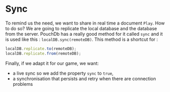 # Sync

To remind us the need, we want to share in real time a document `Play`. How to do so? We are going to replicate the local database and the database from the server. PouchDb has a really good method for it called `sync` and it is used like this : `localDB.sync(remoteDB)`. This method is a shortcut for :

```TypeScript
localDB.replicate.to(remoteDB);
localDB.replicate.from(remoteDB);
```

Finally, if we adapt it for our game, we want:

- a live sync so we add the property `sync` to `true`,
- a synchronisation that persists and retry when there are connection problems
